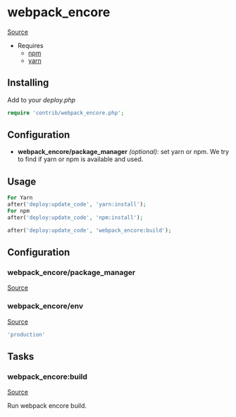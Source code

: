 <!-- DO NOT EDIT THIS FILE! -->
<!-- Instead edit contrib/webpack_encore.php -->
<!-- Then run bin/docgen -->

# webpack_encore

[Source](/contrib/webpack_encore.php)

* Requires
  * [npm](/docs/contrib/npm.md)
  * [yarn](/docs/contrib/yarn.md)


## Installing

Add to your _deploy.php_

```php
require 'contrib/webpack_encore.php';
```

## Configuration

- **webpack_encore/package_manager** *(optional)*: set yarn or npm. We try to find if yarn or npm is available and used.

## Usage

```php
For Yarn
after('deploy:update_code', 'yarn:install');
For npm
after('deploy:update_code', 'npm:install');

after('deploy:update_code', 'webpack_encore:build');
```


## Configuration
### webpack_encore/package_manager
[Source](https://github.com/deployphp/deployer/blob/master/contrib/webpack_encore.php#L31)





### webpack_encore/env
[Source](https://github.com/deployphp/deployer/blob/master/contrib/webpack_encore.php#L39)



```php title="Default value"
'production'
```



## Tasks

### webpack_encore:build
[Source](https://github.com/deployphp/deployer/blob/master/contrib/webpack_encore.php#L42)

Run webpack encore build.




